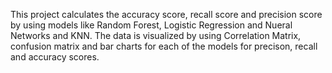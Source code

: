 This project calculates the accuracy score, recall score and precision score by using models like Random Forest, Logistic Regression and Nueral Networks and KNN. The data is visualized by using Correlation Matrix, confusion matrix and bar charts for each of the models for precison, recall and accuracy scores.
